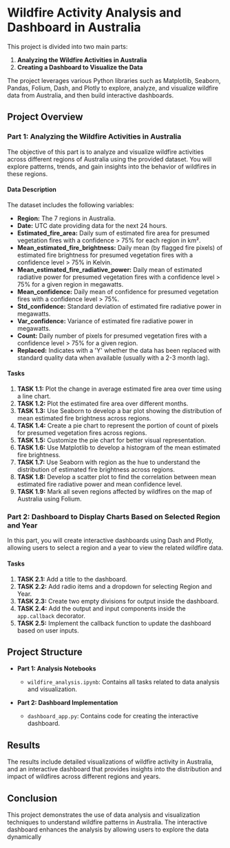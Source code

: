 # Wildfire Activity Analysis and Dashboard in Australia

This project is divided into two main parts: 
1. **Analyzing the Wildfire Activities in Australia** 
2. **Creating a Dashboard to Visualize the Data**

The project leverages various Python libraries such as Matplotlib, Seaborn, Pandas, Folium, Dash, and Plotly to explore, analyze, and visualize wildfire data from Australia, and then build interactive dashboards.

## Project Overview

### Part 1: Analyzing the Wildfire Activities in Australia

The objective of this part is to analyze and visualize wildfire activities across different regions of Australia using the provided dataset. You will explore patterns, trends, and gain insights into the behavior of wildfires in these regions.

#### Data Description

The dataset includes the following variables:
- **Region:** The 7 regions in Australia.
- **Date:** UTC date providing data for the next 24 hours.
- **Estimated_fire_area:** Daily sum of estimated fire area for presumed vegetation fires with a confidence > 75% for each region in km².
- **Mean_estimated_fire_brightness:** Daily mean (by flagged fire pixels) of estimated fire brightness for presumed vegetation fires with a confidence level > 75% in Kelvin.
- **Mean_estimated_fire_radiative_power:** Daily mean of estimated radiative power for presumed vegetation fires with a confidence level > 75% for a given region in megawatts.
- **Mean_confidence:** Daily mean of confidence for presumed vegetation fires with a confidence level > 75%.
- **Std_confidence:** Standard deviation of estimated fire radiative power in megawatts.
- **Var_confidence:** Variance of estimated fire radiative power in megawatts.
- **Count:** Daily number of pixels for presumed vegetation fires with a confidence level > 75% for a given region.
- **Replaced:** Indicates with a 'Y' whether the data has been replaced with standard quality data when available (usually with a 2-3 month lag).

#### Tasks

1. **TASK 1.1:** Plot the change in average estimated fire area over time using a line chart.
2. **TASK 1.2:** Plot the estimated fire area over different months.
3. **TASK 1.3:** Use Seaborn to develop a bar plot showing the distribution of mean estimated fire brightness across regions.
4. **TASK 1.4:** Create a pie chart to represent the portion of count of pixels for presumed vegetation fires across regions.
5. **TASK 1.5:** Customize the pie chart for better visual representation.
6. **TASK 1.6:** Use Matplotlib to develop a histogram of the mean estimated fire brightness.
7. **TASK 1.7:** Use Seaborn with region as the hue to understand the distribution of estimated fire brightness across regions.
8. **TASK 1.8:** Develop a scatter plot to find the correlation between mean estimated fire radiative power and mean confidence level.
9. **TASK 1.9:** Mark all seven regions affected by wildfires on the map of Australia using Folium.

### Part 2: Dashboard to Display Charts Based on Selected Region and Year

In this part, you will create interactive dashboards using Dash and Plotly, allowing users to select a region and a year to view the related wildfire data.

#### Tasks

1. **TASK 2.1:** Add a title to the dashboard.
2. **TASK 2.2:** Add radio items and a dropdown for selecting Region and Year.
3. **TASK 2.3:** Create two empty divisions for output inside the dashboard.
4. **TASK 2.4:** Add the output and input components inside the `app.callback` decorator.
5. **TASK 2.5:** Implement the callback function to update the dashboard based on user inputs.

## Project Structure

- **Part 1: Analysis Notebooks**
  - `wildfire_analysis.ipynb`: Contains all tasks related to data analysis and visualization.
  
- **Part 2: Dashboard Implementation**
  - `dashboard_app.py`: Contains code for creating the interactive dashboard.

## Results 
The results include detailed visualizations of wildfire activity in Australia, and an interactive dashboard that provides insights into the distribution
and impact of wildfires across different regions and years.

## Conclusion
This project demonstrates the use of data analysis and visualization techniques to understand wildfire patterns in Australia. 
The interactive dashboard enhances the analysis by allowing users to explore the data dynamically
